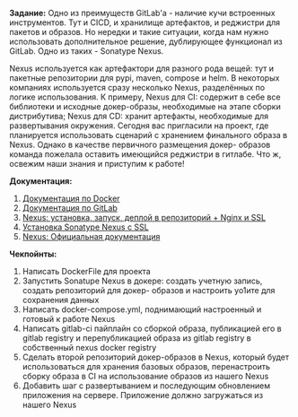 **Задание:**
Одно из преимуществ GitLab'a - наличие кучи встроенных инструментов. Тут и СIСD, и хранилище артефактов, и реджистри для пакетов и образов. Но нередки и такие ситуации, когда нам нужно использовать дополнительное решение, дублирующее функционал из GitLab. Одно из таких - Sonatype Nexus.

Nexus используется как артефактори для разного рода вещей: тут и пакетные репозитории для pypi, maven, compose и helm. В некоторых компаниях используется сразу несколько Nexus, разделённых по логике использования. К примеру, Nexus для СI: содержит в себе все библиотеки и исходные докер-образы, необходимые на этапе сборки дистрибутива; Nexus для CD: хранит артефакты, необходимые для развертывания окружения.
Сегодня вас пригласили на проект, где планируется использовать сценарий с хранением финального образа в Nexus. Однако в качестве первичного размещения докер- образов команда пожелала оставить имеющийся реджистри в гитлабе. Что ж, освежим наши знания и приступим к работе!

**Документация:** 
1.  [Документация по Docker](https://gitlab.com/deusops/lessons/documentation/docker)
2.	[Документация по GitLab](https://gitlab.com/deusops/lessons/documentation/gitlab-ci)
3.	[Nexus: установка, запуск, деплой в репозиторий + Nginx и SSL](https://rtfm.co.ua/nexus-ustanovka-zapusk-deploj-v-repozitorij-nginx-i-ssl/)
4.	[Установка Sonatype Nexus с SSL](https://habr.com/ru/company/first/blog/661465/)
5.  [Nexus: Официальная документация](https://help.sonatype.com/repomanager3)

**Чекпойнты:**
1.	Написать DockerFile для проекта
2.	Запустить Sonatupe Nexus в докере: создать учетную запись, создать репозиторий для докер- образов и настроить уо1ите для сохранения данных
3.	Написать docker-compose.уml, поднимающий настроенный и готовый к работе Nexus
4.	Написать gitlab-ci пайплайн со сборкой образа, публикацией его в gitlab registry и перепубликацией образа из gitlab registry в собственный nexus docker registry
5.	Сделать второй репозиторий докер-образов в Nexus, который будет использоваться для хранения базовых образов, перенастроить сборку образа в CI на использование образов из нашего Nexus
6.	Добавить шаг с развертыванием и последующим обновлением приложения на сервере. Приложение должно загружаться из нашего Nexus
